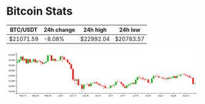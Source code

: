 # Bitcoin Stats

BTC/USDT|24h change|24h high|24h low|
|---|---|---|---|
|$21071.59|-8.08%|$22992.04|$20783.57|

<img src="./chart.svg">
